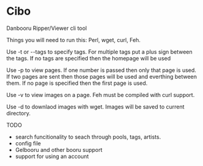 # Cibo
Danbooru Ripper/Viewer cli tool

Things you will need to run this: Perl, wget, curl, Feh.

Use -t or --tags to specify tags. For multiple tags put a plus sign between the tags. If no tags are specified then the homepage will be used

Use -p to view pages. If one number is passed then only that page is used. If two pages are sent then those pages will be used and everthing between them. If no page is specified then the first page is used.

Use -v to view images on a page. Feh must be compiled with curl support.

Use -d to downlaod images with wget. Images will be saved to current directory.

TODO

* search funcitionality to seach through pools, tags, artists.
* config file
* Gelbooru and other booru support
* support for using an account
